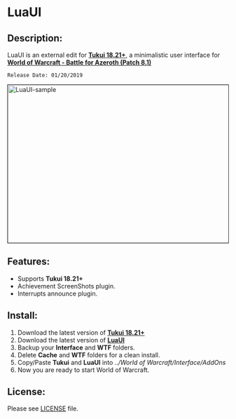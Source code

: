 # LuaUI

## Description:

LuaUI is an external edit for [**Tukui 18.21+**](https://www.tukui.org/), a minimalistic user interface for [**World of Warcraft - Battle for Azeroth (Patch 8.1)**](https://worldofwarcraft.com/en-us/)

```
Release Date: 01/20/2019
```

<a href="https://i.imgur.com/52edNKs.jpg"><img src="https://i.imgur.com/52edNKs.jpg" alt="LuaUI-sample" width="640" height="360" border="1"/></a>

## Features:

+ Supports **Tukui 18.21+**
+ Achievement ScreenShots plugin.
+ Interrupts announce plugin.

## Install:

1. Download the latest version of [**Tukui 18.21+**](https://www.tukui.org/)
2. Download the latest version of [**LuaUI**](https://github.com/PedroZC90/LuaUI)
3. Backup your **Interface** and **WTF** folders.
4. Delete **Cache** and **WTF** folders for a clean install.
5. Copy/Paste **Tukui** and **LuaUI** into *../World of Warcraft/Interface/AddOns*
6. Now you are ready to start World of Warcraft.

## License:

Please see [LICENSE](https://github.com/PedroZC90/LuaUI/tree/master/LICENSE) file.